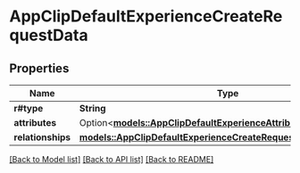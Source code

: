 # AppClipDefaultExperienceCreateRequestData

## Properties

Name | Type | Description | Notes
------------ | ------------- | ------------- | -------------
**r#type** | **String** |  | 
**attributes** | Option<[**models::AppClipDefaultExperienceAttributes**](AppClipDefaultExperience_attributes.md)> |  | [optional]
**relationships** | [**models::AppClipDefaultExperienceCreateRequestDataRelationships**](AppClipDefaultExperienceCreateRequest_data_relationships.md) |  | 

[[Back to Model list]](../README.md#documentation-for-models) [[Back to API list]](../README.md#documentation-for-api-endpoints) [[Back to README]](../README.md)


